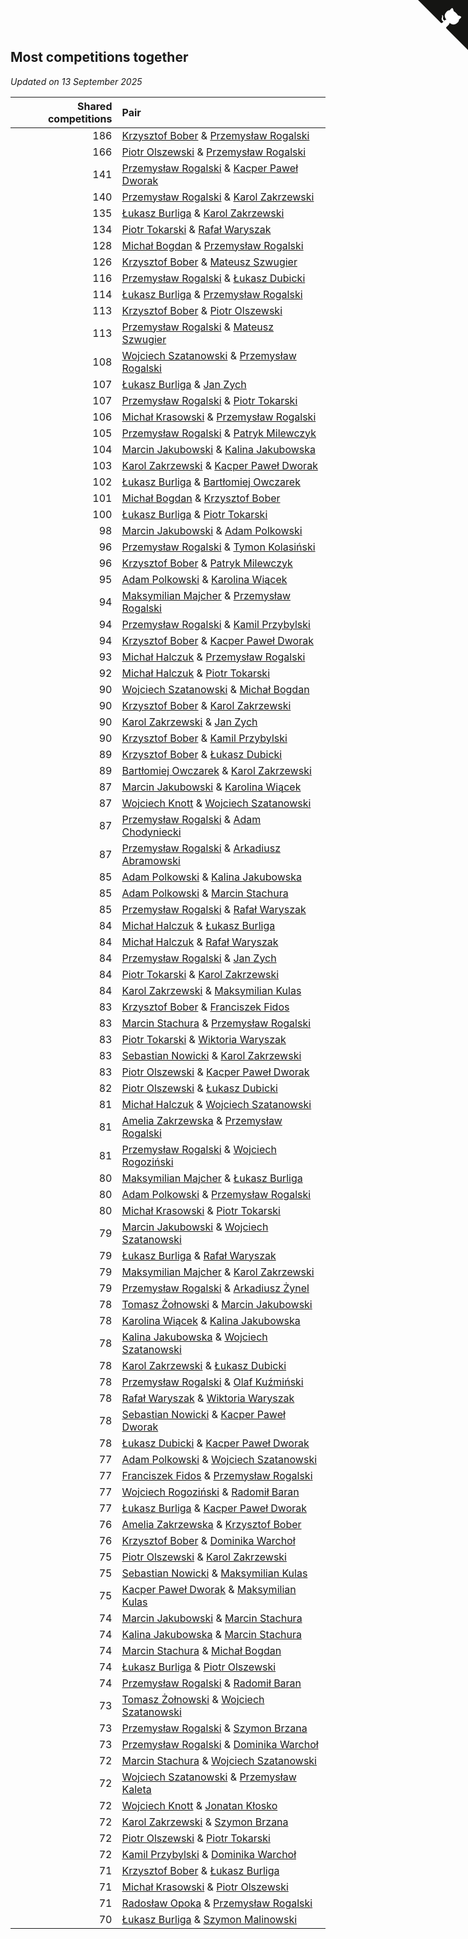 ## Most competitions together

*Updated on 13 September 2025*

| Shared competitions | Pair |
| ---: | :--- |
| 186 | [Krzysztof Bober](https://www.worldcubeassociation.org/persons/2013BOBE01) & [Przemysław Rogalski](https://www.worldcubeassociation.org/persons/2013ROGA02) |
| 166 | [Piotr Olszewski](https://www.worldcubeassociation.org/persons/2013OLSZ02) & [Przemysław Rogalski](https://www.worldcubeassociation.org/persons/2013ROGA02) |
| 141 | [Przemysław Rogalski](https://www.worldcubeassociation.org/persons/2013ROGA02) & [Kacper Paweł Dworak](https://www.worldcubeassociation.org/persons/2020DWOR01) |
| 140 | [Przemysław Rogalski](https://www.worldcubeassociation.org/persons/2013ROGA02) & [Karol Zakrzewski](https://www.worldcubeassociation.org/persons/2014ZAKR01) |
| 135 | [Łukasz Burliga](https://www.worldcubeassociation.org/persons/2013BURL01) & [Karol Zakrzewski](https://www.worldcubeassociation.org/persons/2014ZAKR01) |
| 134 | [Piotr Tokarski](https://www.worldcubeassociation.org/persons/2013TOKA01) & [Rafał Waryszak](https://www.worldcubeassociation.org/persons/2013WARY01) |
| 128 | [Michał Bogdan](https://www.worldcubeassociation.org/persons/2012BOGD01) & [Przemysław Rogalski](https://www.worldcubeassociation.org/persons/2013ROGA02) |
| 126 | [Krzysztof Bober](https://www.worldcubeassociation.org/persons/2013BOBE01) & [Mateusz Szwugier](https://www.worldcubeassociation.org/persons/2014SZWU01) |
| 116 | [Przemysław Rogalski](https://www.worldcubeassociation.org/persons/2013ROGA02) & [Łukasz Dubicki](https://www.worldcubeassociation.org/persons/2018DUBI01) |
| 114 | [Łukasz Burliga](https://www.worldcubeassociation.org/persons/2013BURL01) & [Przemysław Rogalski](https://www.worldcubeassociation.org/persons/2013ROGA02) |
| 113 | [Krzysztof Bober](https://www.worldcubeassociation.org/persons/2013BOBE01) & [Piotr Olszewski](https://www.worldcubeassociation.org/persons/2013OLSZ02) |
| 113 | [Przemysław Rogalski](https://www.worldcubeassociation.org/persons/2013ROGA02) & [Mateusz Szwugier](https://www.worldcubeassociation.org/persons/2014SZWU01) |
| 108 | [Wojciech Szatanowski](https://www.worldcubeassociation.org/persons/2011SZAT01) & [Przemysław Rogalski](https://www.worldcubeassociation.org/persons/2013ROGA02) |
| 107 | [Łukasz Burliga](https://www.worldcubeassociation.org/persons/2013BURL01) & [Jan Zych](https://www.worldcubeassociation.org/persons/2014ZYCH01) |
| 107 | [Przemysław Rogalski](https://www.worldcubeassociation.org/persons/2013ROGA02) & [Piotr Tokarski](https://www.worldcubeassociation.org/persons/2013TOKA01) |
| 106 | [Michał Krasowski](https://www.worldcubeassociation.org/persons/2013KRAS02) & [Przemysław Rogalski](https://www.worldcubeassociation.org/persons/2013ROGA02) |
| 105 | [Przemysław Rogalski](https://www.worldcubeassociation.org/persons/2013ROGA02) & [Patryk Milewczyk](https://www.worldcubeassociation.org/persons/2014MILE01) |
| 104 | [Marcin Jakubowski](https://www.worldcubeassociation.org/persons/2007JAKU01) & [Kalina Jakubowska](https://www.worldcubeassociation.org/persons/2009BRZE01) |
| 103 | [Karol Zakrzewski](https://www.worldcubeassociation.org/persons/2014ZAKR01) & [Kacper Paweł Dworak](https://www.worldcubeassociation.org/persons/2020DWOR01) |
| 102 | [Łukasz Burliga](https://www.worldcubeassociation.org/persons/2013BURL01) & [Bartłomiej Owczarek](https://www.worldcubeassociation.org/persons/2013OWCZ01) |
| 101 | [Michał Bogdan](https://www.worldcubeassociation.org/persons/2012BOGD01) & [Krzysztof Bober](https://www.worldcubeassociation.org/persons/2013BOBE01) |
| 100 | [Łukasz Burliga](https://www.worldcubeassociation.org/persons/2013BURL01) & [Piotr Tokarski](https://www.worldcubeassociation.org/persons/2013TOKA01) |
| 98 | [Marcin Jakubowski](https://www.worldcubeassociation.org/persons/2007JAKU01) & [Adam Polkowski](https://www.worldcubeassociation.org/persons/2007POLK01) |
| 96 | [Przemysław Rogalski](https://www.worldcubeassociation.org/persons/2013ROGA02) & [Tymon Kolasiński](https://www.worldcubeassociation.org/persons/2016KOLA02) |
| 96 | [Krzysztof Bober](https://www.worldcubeassociation.org/persons/2013BOBE01) & [Patryk Milewczyk](https://www.worldcubeassociation.org/persons/2014MILE01) |
| 95 | [Adam Polkowski](https://www.worldcubeassociation.org/persons/2007POLK01) & [Karolina Wiącek](https://www.worldcubeassociation.org/persons/2008WIAC01) |
| 94 | [Maksymilian Majcher](https://www.worldcubeassociation.org/persons/2011MAJC01) & [Przemysław Rogalski](https://www.worldcubeassociation.org/persons/2013ROGA02) |
| 94 | [Przemysław Rogalski](https://www.worldcubeassociation.org/persons/2013ROGA02) & [Kamil Przybylski](https://www.worldcubeassociation.org/persons/2016PRZY01) |
| 94 | [Krzysztof Bober](https://www.worldcubeassociation.org/persons/2013BOBE01) & [Kacper Paweł Dworak](https://www.worldcubeassociation.org/persons/2020DWOR01) |
| 93 | [Michał Halczuk](https://www.worldcubeassociation.org/persons/2006HALC01) & [Przemysław Rogalski](https://www.worldcubeassociation.org/persons/2013ROGA02) |
| 92 | [Michał Halczuk](https://www.worldcubeassociation.org/persons/2006HALC01) & [Piotr Tokarski](https://www.worldcubeassociation.org/persons/2013TOKA01) |
| 90 | [Wojciech Szatanowski](https://www.worldcubeassociation.org/persons/2011SZAT01) & [Michał Bogdan](https://www.worldcubeassociation.org/persons/2012BOGD01) |
| 90 | [Krzysztof Bober](https://www.worldcubeassociation.org/persons/2013BOBE01) & [Karol Zakrzewski](https://www.worldcubeassociation.org/persons/2014ZAKR01) |
| 90 | [Karol Zakrzewski](https://www.worldcubeassociation.org/persons/2014ZAKR01) & [Jan Zych](https://www.worldcubeassociation.org/persons/2014ZYCH01) |
| 90 | [Krzysztof Bober](https://www.worldcubeassociation.org/persons/2013BOBE01) & [Kamil Przybylski](https://www.worldcubeassociation.org/persons/2016PRZY01) |
| 89 | [Krzysztof Bober](https://www.worldcubeassociation.org/persons/2013BOBE01) & [Łukasz Dubicki](https://www.worldcubeassociation.org/persons/2018DUBI01) |
| 89 | [Bartłomiej Owczarek](https://www.worldcubeassociation.org/persons/2013OWCZ01) & [Karol Zakrzewski](https://www.worldcubeassociation.org/persons/2014ZAKR01) |
| 87 | [Marcin Jakubowski](https://www.worldcubeassociation.org/persons/2007JAKU01) & [Karolina Wiącek](https://www.worldcubeassociation.org/persons/2008WIAC01) |
| 87 | [Wojciech Knott](https://www.worldcubeassociation.org/persons/2011KNOT01) & [Wojciech Szatanowski](https://www.worldcubeassociation.org/persons/2011SZAT01) |
| 87 | [Przemysław Rogalski](https://www.worldcubeassociation.org/persons/2013ROGA02) & [Adam Chodyniecki](https://www.worldcubeassociation.org/persons/2017CHOD02) |
| 87 | [Przemysław Rogalski](https://www.worldcubeassociation.org/persons/2013ROGA02) & [Arkadiusz Abramowski](https://www.worldcubeassociation.org/persons/2014ABRA01) |
| 85 | [Adam Polkowski](https://www.worldcubeassociation.org/persons/2007POLK01) & [Kalina Jakubowska](https://www.worldcubeassociation.org/persons/2009BRZE01) |
| 85 | [Adam Polkowski](https://www.worldcubeassociation.org/persons/2007POLK01) & [Marcin Stachura](https://www.worldcubeassociation.org/persons/2011STAC01) |
| 85 | [Przemysław Rogalski](https://www.worldcubeassociation.org/persons/2013ROGA02) & [Rafał Waryszak](https://www.worldcubeassociation.org/persons/2013WARY01) |
| 84 | [Michał Halczuk](https://www.worldcubeassociation.org/persons/2006HALC01) & [Łukasz Burliga](https://www.worldcubeassociation.org/persons/2013BURL01) |
| 84 | [Michał Halczuk](https://www.worldcubeassociation.org/persons/2006HALC01) & [Rafał Waryszak](https://www.worldcubeassociation.org/persons/2013WARY01) |
| 84 | [Przemysław Rogalski](https://www.worldcubeassociation.org/persons/2013ROGA02) & [Jan Zych](https://www.worldcubeassociation.org/persons/2014ZYCH01) |
| 84 | [Piotr Tokarski](https://www.worldcubeassociation.org/persons/2013TOKA01) & [Karol Zakrzewski](https://www.worldcubeassociation.org/persons/2014ZAKR01) |
| 84 | [Karol Zakrzewski](https://www.worldcubeassociation.org/persons/2014ZAKR01) & [Maksymilian Kulas](https://www.worldcubeassociation.org/persons/2021KULA02) |
| 83 | [Krzysztof Bober](https://www.worldcubeassociation.org/persons/2013BOBE01) & [Franciszek Fidos](https://www.worldcubeassociation.org/persons/2013FIDO01) |
| 83 | [Marcin Stachura](https://www.worldcubeassociation.org/persons/2011STAC01) & [Przemysław Rogalski](https://www.worldcubeassociation.org/persons/2013ROGA02) |
| 83 | [Piotr Tokarski](https://www.worldcubeassociation.org/persons/2013TOKA01) & [Wiktoria Waryszak](https://www.worldcubeassociation.org/persons/2018WARY01) |
| 83 | [Sebastian Nowicki](https://www.worldcubeassociation.org/persons/2014NOWI01) & [Karol Zakrzewski](https://www.worldcubeassociation.org/persons/2014ZAKR01) |
| 83 | [Piotr Olszewski](https://www.worldcubeassociation.org/persons/2013OLSZ02) & [Kacper Paweł Dworak](https://www.worldcubeassociation.org/persons/2020DWOR01) |
| 82 | [Piotr Olszewski](https://www.worldcubeassociation.org/persons/2013OLSZ02) & [Łukasz Dubicki](https://www.worldcubeassociation.org/persons/2018DUBI01) |
| 81 | [Michał Halczuk](https://www.worldcubeassociation.org/persons/2006HALC01) & [Wojciech Szatanowski](https://www.worldcubeassociation.org/persons/2011SZAT01) |
| 81 | [Amelia Zakrzewska](https://www.worldcubeassociation.org/persons/2012ZAKR01) & [Przemysław Rogalski](https://www.worldcubeassociation.org/persons/2013ROGA02) |
| 81 | [Przemysław Rogalski](https://www.worldcubeassociation.org/persons/2013ROGA02) & [Wojciech Rogoziński](https://www.worldcubeassociation.org/persons/2019ROGO04) |
| 80 | [Maksymilian Majcher](https://www.worldcubeassociation.org/persons/2011MAJC01) & [Łukasz Burliga](https://www.worldcubeassociation.org/persons/2013BURL01) |
| 80 | [Adam Polkowski](https://www.worldcubeassociation.org/persons/2007POLK01) & [Przemysław Rogalski](https://www.worldcubeassociation.org/persons/2013ROGA02) |
| 80 | [Michał Krasowski](https://www.worldcubeassociation.org/persons/2013KRAS02) & [Piotr Tokarski](https://www.worldcubeassociation.org/persons/2013TOKA01) |
| 79 | [Marcin Jakubowski](https://www.worldcubeassociation.org/persons/2007JAKU01) & [Wojciech Szatanowski](https://www.worldcubeassociation.org/persons/2011SZAT01) |
| 79 | [Łukasz Burliga](https://www.worldcubeassociation.org/persons/2013BURL01) & [Rafał Waryszak](https://www.worldcubeassociation.org/persons/2013WARY01) |
| 79 | [Maksymilian Majcher](https://www.worldcubeassociation.org/persons/2011MAJC01) & [Karol Zakrzewski](https://www.worldcubeassociation.org/persons/2014ZAKR01) |
| 79 | [Przemysław Rogalski](https://www.worldcubeassociation.org/persons/2013ROGA02) & [Arkadiusz Żynel](https://www.worldcubeassociation.org/persons/2018ZYNE01) |
| 78 | [Tomasz Żołnowski](https://www.worldcubeassociation.org/persons/2005ZOLN01) & [Marcin Jakubowski](https://www.worldcubeassociation.org/persons/2007JAKU01) |
| 78 | [Karolina Wiącek](https://www.worldcubeassociation.org/persons/2008WIAC01) & [Kalina Jakubowska](https://www.worldcubeassociation.org/persons/2009BRZE01) |
| 78 | [Kalina Jakubowska](https://www.worldcubeassociation.org/persons/2009BRZE01) & [Wojciech Szatanowski](https://www.worldcubeassociation.org/persons/2011SZAT01) |
| 78 | [Karol Zakrzewski](https://www.worldcubeassociation.org/persons/2014ZAKR01) & [Łukasz Dubicki](https://www.worldcubeassociation.org/persons/2018DUBI01) |
| 78 | [Przemysław Rogalski](https://www.worldcubeassociation.org/persons/2013ROGA02) & [Olaf Kuźmiński](https://www.worldcubeassociation.org/persons/2018KUZM02) |
| 78 | [Rafał Waryszak](https://www.worldcubeassociation.org/persons/2013WARY01) & [Wiktoria Waryszak](https://www.worldcubeassociation.org/persons/2018WARY01) |
| 78 | [Sebastian Nowicki](https://www.worldcubeassociation.org/persons/2014NOWI01) & [Kacper Paweł Dworak](https://www.worldcubeassociation.org/persons/2020DWOR01) |
| 78 | [Łukasz Dubicki](https://www.worldcubeassociation.org/persons/2018DUBI01) & [Kacper Paweł Dworak](https://www.worldcubeassociation.org/persons/2020DWOR01) |
| 77 | [Adam Polkowski](https://www.worldcubeassociation.org/persons/2007POLK01) & [Wojciech Szatanowski](https://www.worldcubeassociation.org/persons/2011SZAT01) |
| 77 | [Franciszek Fidos](https://www.worldcubeassociation.org/persons/2013FIDO01) & [Przemysław Rogalski](https://www.worldcubeassociation.org/persons/2013ROGA02) |
| 77 | [Wojciech Rogoziński](https://www.worldcubeassociation.org/persons/2019ROGO04) & [Radomił Baran](https://www.worldcubeassociation.org/persons/2020BARA02) |
| 77 | [Łukasz Burliga](https://www.worldcubeassociation.org/persons/2013BURL01) & [Kacper Paweł Dworak](https://www.worldcubeassociation.org/persons/2020DWOR01) |
| 76 | [Amelia Zakrzewska](https://www.worldcubeassociation.org/persons/2012ZAKR01) & [Krzysztof Bober](https://www.worldcubeassociation.org/persons/2013BOBE01) |
| 76 | [Krzysztof Bober](https://www.worldcubeassociation.org/persons/2013BOBE01) & [Dominika Warchoł](https://www.worldcubeassociation.org/persons/2021WARC01) |
| 75 | [Piotr Olszewski](https://www.worldcubeassociation.org/persons/2013OLSZ02) & [Karol Zakrzewski](https://www.worldcubeassociation.org/persons/2014ZAKR01) |
| 75 | [Sebastian Nowicki](https://www.worldcubeassociation.org/persons/2014NOWI01) & [Maksymilian Kulas](https://www.worldcubeassociation.org/persons/2021KULA02) |
| 75 | [Kacper Paweł Dworak](https://www.worldcubeassociation.org/persons/2020DWOR01) & [Maksymilian Kulas](https://www.worldcubeassociation.org/persons/2021KULA02) |
| 74 | [Marcin Jakubowski](https://www.worldcubeassociation.org/persons/2007JAKU01) & [Marcin Stachura](https://www.worldcubeassociation.org/persons/2011STAC01) |
| 74 | [Kalina Jakubowska](https://www.worldcubeassociation.org/persons/2009BRZE01) & [Marcin Stachura](https://www.worldcubeassociation.org/persons/2011STAC01) |
| 74 | [Marcin Stachura](https://www.worldcubeassociation.org/persons/2011STAC01) & [Michał Bogdan](https://www.worldcubeassociation.org/persons/2012BOGD01) |
| 74 | [Łukasz Burliga](https://www.worldcubeassociation.org/persons/2013BURL01) & [Piotr Olszewski](https://www.worldcubeassociation.org/persons/2013OLSZ02) |
| 74 | [Przemysław Rogalski](https://www.worldcubeassociation.org/persons/2013ROGA02) & [Radomił Baran](https://www.worldcubeassociation.org/persons/2020BARA02) |
| 73 | [Tomasz Żołnowski](https://www.worldcubeassociation.org/persons/2005ZOLN01) & [Wojciech Szatanowski](https://www.worldcubeassociation.org/persons/2011SZAT01) |
| 73 | [Przemysław Rogalski](https://www.worldcubeassociation.org/persons/2013ROGA02) & [Szymon Brzana](https://www.worldcubeassociation.org/persons/2017BRZA01) |
| 73 | [Przemysław Rogalski](https://www.worldcubeassociation.org/persons/2013ROGA02) & [Dominika Warchoł](https://www.worldcubeassociation.org/persons/2021WARC01) |
| 72 | [Marcin Stachura](https://www.worldcubeassociation.org/persons/2011STAC01) & [Wojciech Szatanowski](https://www.worldcubeassociation.org/persons/2011SZAT01) |
| 72 | [Wojciech Szatanowski](https://www.worldcubeassociation.org/persons/2011SZAT01) & [Przemysław Kaleta](https://www.worldcubeassociation.org/persons/2012KALE01) |
| 72 | [Wojciech Knott](https://www.worldcubeassociation.org/persons/2011KNOT01) & [Jonatan Kłosko](https://www.worldcubeassociation.org/persons/2013KOSK01) |
| 72 | [Karol Zakrzewski](https://www.worldcubeassociation.org/persons/2014ZAKR01) & [Szymon Brzana](https://www.worldcubeassociation.org/persons/2017BRZA01) |
| 72 | [Piotr Olszewski](https://www.worldcubeassociation.org/persons/2013OLSZ02) & [Piotr Tokarski](https://www.worldcubeassociation.org/persons/2013TOKA01) |
| 72 | [Kamil Przybylski](https://www.worldcubeassociation.org/persons/2016PRZY01) & [Dominika Warchoł](https://www.worldcubeassociation.org/persons/2021WARC01) |
| 71 | [Krzysztof Bober](https://www.worldcubeassociation.org/persons/2013BOBE01) & [Łukasz Burliga](https://www.worldcubeassociation.org/persons/2013BURL01) |
| 71 | [Michał Krasowski](https://www.worldcubeassociation.org/persons/2013KRAS02) & [Piotr Olszewski](https://www.worldcubeassociation.org/persons/2013OLSZ02) |
| 71 | [Radosław Opoka](https://www.worldcubeassociation.org/persons/2013OPOK01) & [Przemysław Rogalski](https://www.worldcubeassociation.org/persons/2013ROGA02) |
| 70 | [Łukasz Burliga](https://www.worldcubeassociation.org/persons/2013BURL01) & [Szymon Malinowski](https://www.worldcubeassociation.org/persons/2013MALI03) |


<a href="https://github.com/maxidragon/wca_statistics_pl" class="github-corner" aria-label="View source on Github"><svg width="80" height="80" viewBox="0 0 250 250" style="fill:#151513; color:#fff; position: absolute; top: 0; border: 0; right: 0;" aria-hidden="true"><path d="M0,0 L115,115 L130,115 L142,142 L250,250 L250,0 Z"></path><path d="M128.3,109.0 C113.8,99.7 119.0,89.6 119.0,89.6 C122.0,82.7 120.5,78.6 120.5,78.6 C119.2,72.0 123.4,76.3 123.4,76.3 C127.3,80.9 125.5,87.3 125.5,87.3 C122.9,97.6 130.6,101.9 134.4,103.2" fill="currentColor" style="transform-origin: 130px 106px;" class="octo-arm"></path><path d="M115.0,115.0 C114.9,115.1 118.7,116.5 119.8,115.4 L133.7,101.6 C136.9,99.2 139.9,98.4 142.2,98.6 C133.8,88.0 127.5,74.4 143.8,58.0 C148.5,53.4 154.0,51.2 159.7,51.0 C160.3,49.4 163.2,43.6 171.4,40.1 C171.4,40.1 176.1,42.5 178.8,56.2 C183.1,58.6 187.2,61.8 190.9,65.4 C194.5,69.0 197.7,73.2 200.1,77.6 C213.8,80.2 216.3,84.9 216.3,84.9 C212.7,93.1 206.9,96.0 205.4,96.6 C205.1,102.4 203.0,107.8 198.3,112.5 C181.9,128.9 168.3,122.5 157.7,114.1 C157.9,116.9 156.7,120.9 152.7,124.9 L141.0,136.5 C139.8,137.7 141.6,141.9 141.8,141.8 Z" fill="currentColor" class="octo-body"></path></svg></a><style>.github-corner:hover .octo-arm{animation:octocat-wave 560ms ease-in-out}@keyframes octocat-wave{0%,100%{transform:rotate(0)}20%,60%{transform:rotate(-25deg)}40%,80%{transform:rotate(10deg)}}@media (max-width:500px){.github-corner:hover .octo-arm{animation:none}.github-corner .octo-arm{animation:octocat-wave 560ms ease-in-out}}</style>
